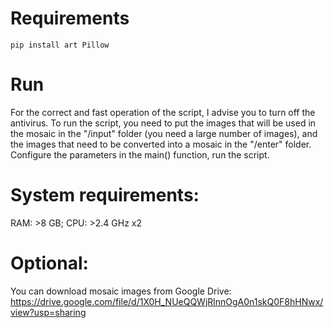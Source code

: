 # Requirements 
```
pip install art Pillow
```
# Run
For the correct and fast operation of the script, I advise you to turn off the antivirus. 
To run the script, you need to put the images that will be used in the mosaic in the "/input" folder (you need a large number of images), and the images that need to be converted into a mosaic in the "/enter" folder. Сonfigure the parameters in the main() function, run the script.
# System requirements:
RAM: >8 GB;
CPU: >2.4 GHz x2
# Optional:
You can download mosaic images from Google Drive:
https://drive.google.com/file/d/1X0H_NUeQQWjRlnnOgA0n1skQ0F8hHNwx/view?usp=sharing
